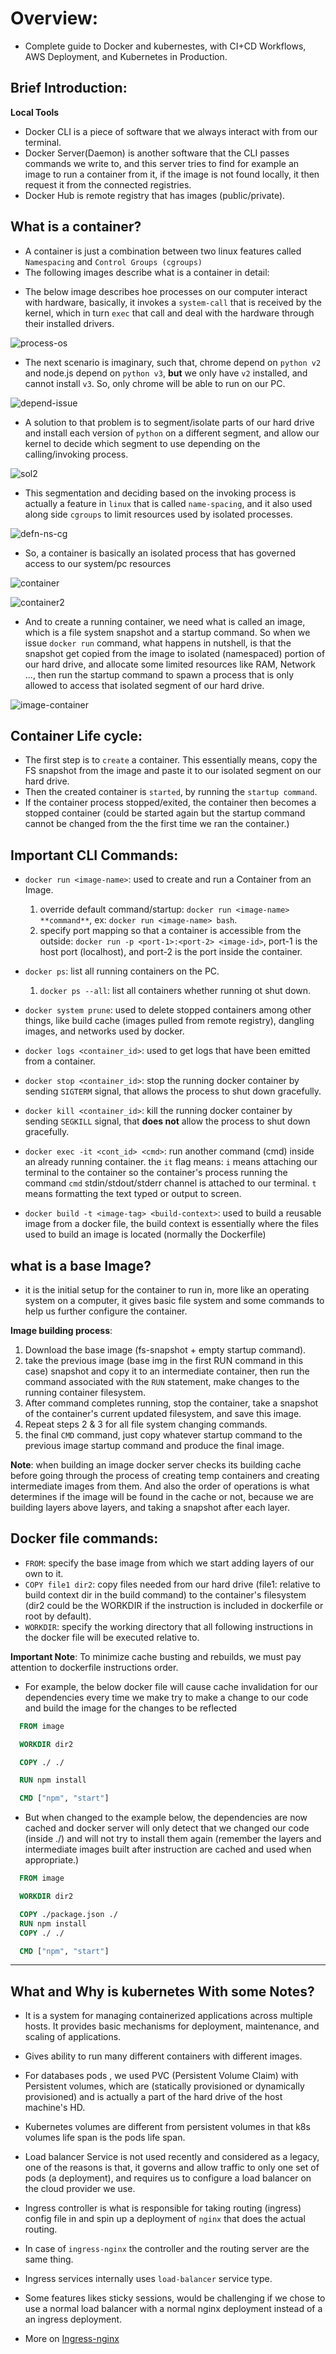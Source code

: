# Overview: 

  * Complete guide to Docker and kubernestes, with CI+CD Workflows,  AWS Deployment, and  Kubernetes in Production.

## Brief Introduction:

  **Local Tools**
  - Docker CLI is a piece of software that we always interact with from our terminal.
  - Docker Server(Daemon) is another software that the CLI passes commands we write to, and this server tries to find for example an image to run a container from it, if the image is not found locally, it then request it from the connected registries.
  - Docker Hub is remote registry that has images (public/private).

## What is a container?

  * A container is just a combination between two linux features called `Namespacing` and `Control Groups (cgroups)`
  * The following images describe what is a container in detail:

  - The below image describes hoe processes on our computer interact with hardware, basically, it invokes a `system-call` that is received by the kernel, which in turn `exec` that call and deal with the hardware through their installed drivers.

  ![process-os](./pics/process-os.png)

  - The next scenario is imaginary, such that, chrome depend on `python v2` and node.js depend on `python v3`, **but** we only have `v2` installed, and cannot install `v3`. So, only chrome will be able to run on our PC.

  ![depend-issue](./pics/depend-issue.png)

  - A solution to that problem is to segment/isolate parts of our hard drive and install each version of `python` on a different segment, and allow our kernel to decide which segment to use depending on the calling/invoking process.

  ![sol2](./pics/sol2.png)

  - This segmentation and deciding based on the invoking process is actually a feature in `linux` that is called `name-spacing`, and it also used along side `cgroups` to limit resources used by isolated processes.

  ![defn-ns-cg](./pics/defn-ns-cg.png)

  - So, a container is basically an isolated process that has governed access to our system/pc resources
  
  ![container](./pics/container.png)

  ![container2](./pics/container2.png)

  - And to create a running container, we need what is called an image, which is a file system snapshot and a startup command. So when we issue `docker run` command, what happens in nutshell, is that the snapshot get copied from the image to isolated (namespaced) portion of our hard drive, and allocate some limited resources like RAM, Network ..., then run the startup command to spawn a process that is only allowed to access that isolated segment of our hard drive.

  ![image-container](./pics/image-container.png)

## Container Life cycle:

  - The first step is to `create` a container. This essentially means, copy the FS snapshot from the image and paste it to our isolated segment on our hard drive.
  - Then the created container is `started`, by running the `startup command`.
  - If the container process stopped/exited, the container then becomes a stopped container (could be started again but the startup command cannot be changed from the the first time we ran the container.)

## Important CLI Commands: 

  - `docker run <image-name>`: used to create and run a Container from an Image.
    1. override default command/startup: `docker run <image-name> **command**`, ex: `docker run <image-name> bash`.
    2. specify port mapping so that a container is accessible from the outside: 
    `docker run -p <port-1>:<port-2> <image-id>`, port-1 is the host port (localhost), and port-2 is the port inside the container.

  - `docker ps`: list all running containers on the PC.
    1. `docker ps --all`: list all containers whether running ot shut down.

  - `docker system prune`: used to delete stopped containers among other things, like build cache (images pulled from remote registry), dangling images, and networks used by docker.

  - `docker logs <container_id>`: used to get logs that have been emitted from a container.

  - `docker stop <container_id>`: stop the running docker container by sending `SIGTERM` signal, that allows the process to shut down gracefully.
  
  - `docker kill <container_id>`: kill the running docker container by sending `SEGKILL` signal, that **does not** allow the process to shut down gracefully.

  - `docker exec -it <cont_id> <cmd>`: run another command (cmd) inside an already running container. the `it` flag means: `i` means attaching our terminal to the container so the container's process running the command `cmd` stdin/stdout/stderr channel is attached to our terminal. `t` means formatting the text typed or output to screen.

  - `docker build -t <image-tag> <build-context>`: used to build a reusable image from a docker file, the build context is essentially where the files used to build an image is located (normally the Dockerfile)


## what is a base Image?

  - it is the initial setup for the container to run in, more like an operating system on a computer, it gives basic file system and some commands to help us further configure the container.

  **Image building process**: 

  1. Download the base image (fs-snapshot + empty startup command).
  2. take the previous image (base img in the first RUN command in this case) snapshot and copy it to an intermediate container, then run the command associated with the `RUN` statement, make changes to the running container filesystem.
  3. After command completes running, stop the container, take a snapshot of the container's current updated filesystem, and save this image.
  4. Repeat steps 2 & 3 for all file system changing commands.
  5. the final `CMD` command, just copy whatever startup command to the previous image startup command and produce the final image.

  **Note**: when building an image docker server checks its building cache before going through the process of creating temp containers and creating intermediate images from them. And also the order of operations is what determines if the image will be found in the cache or not, because we are building layers above layers, and taking a snapshot after each layer.

## Docker file commands:

  - `FROM`: specify the base image from which we start adding layers of our own to it.
  - `COPY file1 dir2`: copy files needed from our hard drive (file1: relative to build context dir in the build command) to the container's filesystem (dir2 could be the WORKDIR if the instruction is included in dockerfile or root by default).
  - `WORKDIR`: specify the working directory that all following instructions in the docker file will be executed relative to.

  **Important Note**: To minimize cache busting and rebuilds, we must pay attention to dockerfile instructions order.

  - For example, the below docker file will cause cache invalidation for our dependencies every time we make try to make a change to our code and build the image for the changes to be reflected

  ```Dockerfile
    FROM image

    WORKDIR dir2

    COPY ./ ./ 

    RUN npm install

    CMD ["npm", "start"]
  ```

  - But when changed to the example below, the dependencies are now cached and docker server will only detect that we changed our code (inside ./) and will not try to install them again (remember the layers and intermediate images built after instruction are cached and used when appropriate.)

  ```Dockerfile
    FROM image

    WORKDIR dir2

    COPY ./package.json ./ 
    RUN npm install
    COPY ./ ./ 

    CMD ["npm", "start"]
  ```

----

## What and Why is kubernetes With some Notes?

  * It is a system for managing containerized applications across multiple hosts. It provides basic mechanisms for deployment, maintenance, and scaling of applications.

  * Gives ability to run many different containers with different images.

  * For databases pods , we used PVC (Persistent Volume Claim) with Persistent volumes, which are (statically provisioned or dynamically provisioned) and is actually a part of the hard drive of the host machine's HD.

  * Kubernetes volumes are different from persistent volumes in that k8s volumes life span is the pods life span.

  * Load balancer Service is not used recently and considered as a legacy, one of the reasons is that, it governs and allow traffic to only one set of pods (a deployment), and requires us to configure a load balancer on the cloud provider we use.

  * Ingress controller is what is responsible for taking routing (ingress) config file in and spin up a deployment of `nginx` that does the actual routing.

  * In case of `ingress-nginx` the controller and the routing server are the same thing.

  * Ingress services internally uses `load-balancer` service type.

  * Some features likes sticky sessions, would be challenging if we chose to use a normal load balancer with a normal nginx deployment instead of a an ingress deployment.

  * More on [Ingress-nginx](https://www.joyfulbikeshedding.com/blog/2018-03-26-studying-the-kubernetes-ingress-system.html)

